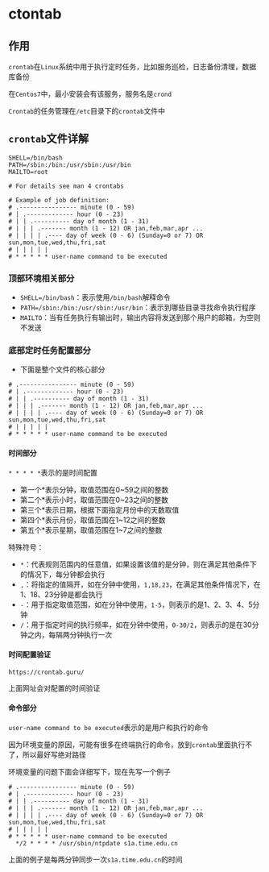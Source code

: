 # ctontab


## 作用

`crontab`在`Linux`系统中用于执行定时任务，比如服务巡检，日志备份清理，数据库备份

在`Centos7`中，最小安装会有该服务，服务名是`crond`



`Crontab`的任务管理在`/etc`目录下的`crontab`文件中

## `crontab`文件详解

```shell
SHELL=/bin/bash
PATH=/sbin:/bin:/usr/sbin:/usr/bin
MAILTO=root

# For details see man 4 crontabs

# Example of job definition:
# .---------------- minute (0 - 59)
# | .------------- hour (0 - 23)
# | | .---------- day of month (1 - 31)
# | | | .------- month (1 - 12) OR jan,feb,mar,apr ...
# | | | | .---- day of week (0 - 6) (Sunday=0 or 7) OR sun,mon,tue,wed,thu,fri,sat
# | | | | |
# * * * * * user-name command to be executed
```

### 顶部环境相关部分

- `SHELL=/bin/bash`：表示使用`/bin/bash`解释命令
- `PATH=/sbin:/bin:/usr/sbin:/usr/bin`：表示到哪些目录寻找命令执行程序
- `MAILTO`：当有任务执行有输出时，输出内容将发送到那个用户的邮箱，为空则不发送

### 底部定时任务配置部分

- 下面是整个文件的核心部分

```shell
# .---------------- minute (0 - 59)
# | .------------- hour (0 - 23)
# | | .---------- day of month (1 - 31)
# | | | .------- month (1 - 12) OR jan,feb,mar,apr ...
# | | | | .---- day of week (0 - 6) (Sunday=0 or 7) OR sun,mon,tue,wed,thu,fri,sat
# | | | | |
# * * * * * user-name command to be executed
```

#### 时间部分

`* * * * *`表示的是时间配置

- 第一个*表示分钟，取值范围在0~59之间的整数
- 第二个*表示小时，取值范围在0~23之间的整数
- 第三个*表示日期，根据下面指定月份中的天数取值
- 第四个*表示月份，取值范围在1~12之间的整数
- 第五个*表示星期，取值范围在1~7之间的整数

特殊符号：

- `*`：代表规则范围内的任意值，如果设置该值的是分钟，则在满足其他条件下的情况下，每分钟都会执行
- `,`：将指定的值隔开，如在分钟中使用，`1,18,23`，在满足其他条件情况下，在1、18、23分钟是都会执行
- `-`：用于指定取值范围，如在分钟中使用，`1-5`，则表示的是1、2、3、4、5分钟
- `/`：用于指定时间的执行频率，如在分钟中使用，`0-30/2`，则表示的是在30分钟之内，每隔两分钟执行一次

#### 时间配置验证

`https://crontab.guru/`

上面网址会对配置的时间验证

#### 命令部分

`user-name command to be executed`表示的是用户和执行的命令

因为环境变量的原因，可能有很多在终端执行的命令，放到`crontab`里面执行不了，所以最好写绝对路径

环境变量的问题下面会详细写下，现在先写一个例子

```
# .---------------- minute (0 - 59)
# | .------------- hour (0 - 23)
# | | .---------- day of month (1 - 31)
# | | | .------- month (1 - 12) OR jan,feb,mar,apr ...
# | | | | .---- day of week (0 - 6) (Sunday=0 or 7) OR sun,mon,tue,wed,thu,fri,sat
# | | | | |
# * * * * * user-name command to be executed
  */2 * * * * /usr/sbin/ntpdate s1a.time.edu.cn
```

上面的例子是每两分钟同步一次`s1a.time.edu.cn`的时间


